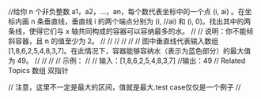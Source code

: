 //给你 n 个非负整数 a1，a2，...，an，每个数代表坐标中的一个点 (i, ai) 。在坐标内画 n 条垂直线，垂直线 i 的两个端点分别为 (i, 
//ai) 和 (i, 0)。找出其中的两条线，使得它们与 x 轴共同构成的容器可以容纳最多的水。 
//
// 说明：你不能倾斜容器，且 n 的值至少为 2。 
//
// 
//
// 
//
// 图中垂直线代表输入数组 [1,8,6,2,5,4,8,3,7]。在此情况下，容器能够容纳水（表示为蓝色部分）的最大值为 49。 
//
// 
//
// 示例： 
//
// 输入：[1,8,6,2,5,4,8,3,7]
//输出：49 
// Related Topics 数组 双指针

// 注意，这里不一定是最大的区间，值就是最大.test case仅仅是一个例子
// 
